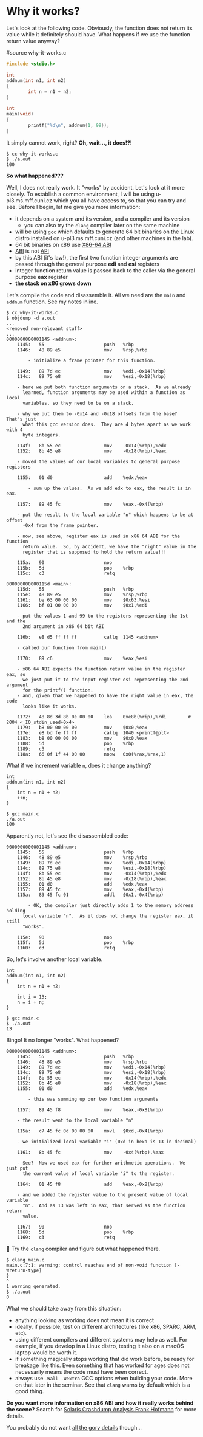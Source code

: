 # Why it works?

Let's look at the following code.  Obviously, the function does not return its
value while it definitely should have.  What happens if we use the function
return value anyway?

#source why-it-works.c

```C	
#include <stdio.h>

int
addnum(int n1, int n2)
{
        int n = n1 + n2;
}

int
main(void)
{
        printf("%d\n", addnum(1, 99));
}
```

It simply cannot work, right?  **Oh, wait..., it does!?!**

```
$ cc why-it-works.c
$ ./a.out 
100
```

**So what happened???**

Well, I does not really work.  It "works" by accident.  Let's look at it more
closely.  To establish a common environment, I will be using
u-pl3.ms.mff.cuni.cz which you all have access to, so that you can try and see.
Before I begin, let me give you more information:

- it depends on a system and its version, and a compiler and its version
	- you can also try the `clang` compiler later on the same machine
- will be using `gcc` which defaults to generate 64 bit binaries on the Linux
  distro installed on u-pl3.ms.mff.cuni.cz (and other machines in the lab).
- 64 bit binaries on x86 use [X86-64 ABI](https://en.wikipedia.org/wiki/X86-64)
- [ABI](https://en.wikipedia.org/wiki/Application_binary_interface) is not
  [API](https://en.wikipedia.org/wiki/Application_programming_interface)
- by this ABI (it's law!), the first two function integer arguments are passed
  through the general purpose **edi** and **esi** registers
- integer function return value is passed back to the caller via the general
  purpose **eax** register
- **the stack on x86 grows down**

Let's compile the code and disassemble it.  All we need are the `main` and
`addnum` function.  See my notes inline.

```
$ cc why-it-works.c
$ objdump -d a.out
...
<removed non-relevant stuff>
...
0000000000001145 <addnum>:
    1145:	55                   	push   %rbp
    1146:	48 89 e5             	mov    %rsp,%rbp

    	- initialize a frame pointer for this function.

    1149:	89 7d ec             	mov    %edi,-0x14(%rbp)
    114c:	89 75 e8             	mov    %esi,-0x18(%rbp)

	- here we put both function arguments on a stack.  As we already
	  learned, function arguments may be used within a function as local
	  variables, so they need to be on a stack.

	- why we put them to -0x14 and -0x18 offsets from the base?  That's just
	  what this gcc version does.  They are 4 bytes apart as we work with 4
	  byte integers.

    114f:	8b 55 ec             	mov    -0x14(%rbp),%edx
    1152:	8b 45 e8             	mov    -0x18(%rbp),%eax

	- moved the values of our local variables to general purpose registers

    1155:	01 d0                	add    %edx,%eax

    	- sum up the values.  As we add edx to eax, the result is in eax.

    1157:	89 45 fc             	mov    %eax,-0x4(%rbp)

	- put the result to the local variable "n" which happens to be at offset
	  -0x4 from the frame pointer.

	- now, see above, register eax is used in x86 64 ABI for the function
	  return value.  So, by accident, we have the "right" value in the
	  register that is supposed to hold the return value!!!

    115a:	90                   	nop
    115b:	5d                   	pop    %rbp
    115c:	c3                   	retq   

000000000000115d <main>:
    115d:	55                   	push   %rbp
    115e:	48 89 e5             	mov    %rsp,%rbp
    1161:	be 63 00 00 00       	mov    $0x63,%esi
    1166:	bf 01 00 00 00       	mov    $0x1,%edi

	- put the values 1 and 99 to the registers representing the 1st and the
	  2nd argument in x86 64 bit ABI

    116b:	e8 d5 ff ff ff       	callq  1145 <addnum>

	- called our function from main()

    1170:	89 c6                	mov    %eax,%esi

	- x86 64 ABI expects the function return value in the register eax, so
	  we just put it to the input register esi representing the 2nd argument
	  for the printf() function.
	- and, given that we happened to have the right value in eax, the code
	  looks like it works.

    1172:	48 8d 3d 8b 0e 00 00 	lea    0xe8b(%rip),%rdi        # 2004 <_IO_stdin_used+0x4>
    1179:	b8 00 00 00 00       	mov    $0x0,%eax
    117e:	e8 bd fe ff ff       	callq  1040 <printf@plt>
    1183:	b8 00 00 00 00       	mov    $0x0,%eax
    1188:	5d                   	pop    %rbp
    1189:	c3                   	retq   
    118a:	66 0f 1f 44 00 00    	nopw   0x0(%rax,%rax,1)
```

What if we increment variable `n`, does it change anything?

```
int
addnum(int n1, int n2)
{
	int n = n1 + n2;
	++n;
}

$ gcc main.c 
./a.out 
100
```

Apparently not, let's see the disassembled code:

```
0000000000001145 <addnum>:
    1145:	55                   	push   %rbp
    1146:	48 89 e5             	mov    %rsp,%rbp
    1149:	89 7d ec             	mov    %edi,-0x14(%rbp)
    114c:	89 75 e8             	mov    %esi,-0x18(%rbp)
    114f:	8b 55 ec             	mov    -0x14(%rbp),%edx
    1152:	8b 45 e8             	mov    -0x18(%rbp),%eax
    1155:	01 d0                	add    %edx,%eax
    1157:	89 45 fc             	mov    %eax,-0x4(%rbp)
    115a:	83 45 fc 01          	addl   $0x1,-0x4(%rbp)

    	- OK, the compiler just directly adds 1 to the memory address holding
	  local variable "n".  As it does not change the register eax, it still
	  "works".

    115e:	90                   	nop
    115f:	5d                   	pop    %rbp
    1160:	c3                   	retq
```

So, let's involve another local variable.

```
int
addnum(int n1, int n2)
{
	int n = n1 + n2;

	int i = 13;
	n = i + n;
}

$ gcc main.c
$ ./a.out
13
```

Bingo!  It no longer "works".  What happened?

```
0000000000001145 <addnum>:
    1145:	55                   	push   %rbp
    1146:	48 89 e5             	mov    %rsp,%rbp
    1149:	89 7d ec             	mov    %edi,-0x14(%rbp)
    114c:	89 75 e8             	mov    %esi,-0x18(%rbp)
    114f:	8b 55 ec             	mov    -0x14(%rbp),%edx
    1152:	8b 45 e8             	mov    -0x18(%rbp),%eax
    1155:	01 d0                	add    %edx,%eax

    	- this was summing up our two function arguments

    1157:	89 45 f8             	mov    %eax,-0x8(%rbp)

	- the result went to the local variable "n"

    115a:	c7 45 fc 0d 00 00 00 	movl   $0xd,-0x4(%rbp)

	- we initialized local variable "i" (0xd in hexa is 13 in decimal)

    1161:	8b 45 fc             	mov    -0x4(%rbp),%eax

	- See?  Now we used eax for further arithmetic operations.  We just put
	  the current value of local variable "i" to the register.

    1164:	01 45 f8             	add    %eax,-0x8(%rbp)

	- and we added the register value to the present value of local variable
	  "n".  And as 13 was left in eax, that served as the function return
	  value.

    1167:	90                   	nop
    1168:	5d                   	pop    %rbp
    1169:	c3                   	retq
```

:wrench: Try the `clang` compiler and figure out what happened there.

```
$ clang main.c
main.c:7:1: warning: control reaches end of non-void function [-Wreturn-type]
}
^
1 warning generated.
$ ./a.out
0
```

What we should take away from this situation:

- anything looking as working does not mean it is correct
- ideally, if possible, test on different architectures (like x86, SPARC, ARM,
  etc).
- using different compilers and different systems may help as well.  For
  example, if you develop in a Linux distro, testing it also on a macOS laptop
  would be worth it.
- if something magically stops working that did work before, be ready for
  breakage like this.  Even something that has worked for ages does not
  necessarily means the code must have been correct.
- always use `-Wall -Wextra` GCC options when building your code.  More on that
  later in the seminar.  See that `clang` warns by default which is a good
  thing.

**Do you want more information on x86 ABI and how it really works behind the
scene?** Search for [Solaris Crashdump Analysis Frank
Hofmann](https://duckduckgo.com/?q=Solaris+Crashdump+Analysis+Frank+Hofmann) for
more details.

You probably do not want [all the gory
details](https://upload.wikimedia.org/wikipedia/commons/3/30/AMD_x86-64_Architecture_Programmers_Manuals.jpg)
though...

